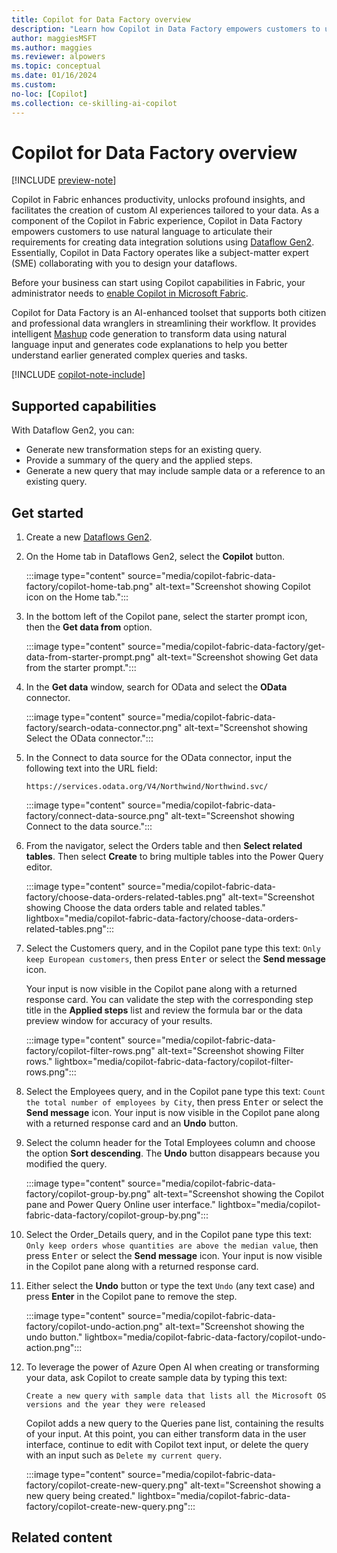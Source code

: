 ```yaml
---
title: Copilot for Data Factory overview
description: "Learn how Copilot in Data Factory empowers customers to use natural language to articulate their requirements for creating data integration solutions."
author: maggiesMSFT
ms.author: maggies
ms.reviewer: alpowers
ms.topic: conceptual
ms.date: 01/16/2024
ms.custom: 
no-loc: [Copilot]
ms.collection: ce-skilling-ai-copilot
---
```

# Copilot for Data Factory overview

[!INCLUDE [preview-note](../includes/feature-preview-note.md)]

Copilot in Fabric enhances productivity, unlocks profound insights, and facilitates the creation of custom AI experiences tailored to your data. As a component of the Copilot in Fabric experience, Copilot in Data Factory empowers customers to use natural language to articulate their requirements for creating data integration solutions using [Dataflow Gen2](../data-factory/data-factory-overview.md#dataflows).  Essentially, Copilot in Data Factory operates like a subject-matter expert (SME) collaborating with you to design your dataflows.

Before your business can start using Copilot capabilities in Fabric, your administrator needs to [enable Copilot in Microsoft Fabric](copilot-fabric-overview.md#enable-copilot).

Copilot for Data Factory is an AI-enhanced toolset that supports both citizen and professional data wranglers in streamlining their workflow. It provides intelligent [Mashup](/powerquery-m/m-spec-introduction) code generation to transform data using natural language input and generates code explanations to help you better understand earlier generated complex queries and tasks.

[!INCLUDE [copilot-note-include](../includes/copilot-note-include.md)]

## Supported capabilities

With Dataflow Gen2, you can:

- Generate new transformation steps for an existing query.
- Provide a summary of the query and the applied steps.
- Generate a new query that may include sample data or a reference to an existing query.

## Get started

1. Create a new [Dataflows Gen2](../data-factory/tutorial-end-to-end-dataflow.md).
1. On the Home tab in Dataflows Gen2, select the **Copilot** button.

    :::image type="content" source="media/copilot-fabric-data-factory/copilot-home-tab.png" alt-text="Screenshot showing Copilot icon on the Home tab.":::

1. In the bottom left of the Copilot pane, select the starter prompt icon, then the **Get data from** option.

    :::image type="content" source="media/copilot-fabric-data-factory/get-data-from-starter-prompt.png" alt-text="Screenshot showing Get data from the starter prompt.":::

1. In the **Get data** window, search for OData and select the **OData** connector.

    :::image type="content" source="media/copilot-fabric-data-factory/search-odata-connector.png" alt-text="Screenshot showing Select the OData connector.":::

1. In the Connect to data source for the OData connector, input the following text into the URL field:

    ```
    https://services.odata.org/V4/Northwind/Northwind.svc/
    ```

    :::image type="content" source="media/copilot-fabric-data-factory/connect-data-source.png" alt-text="Screenshot showing Connect to the data source.":::

1. From the navigator, select the Orders table and then **Select related tables**. Then select **Create** to bring multiple tables into the Power Query editor.
 
    :::image type="content" source="media/copilot-fabric-data-factory/choose-data-orders-related-tables.png" alt-text="Screenshot showing Choose the data orders table and related tables." lightbox="media/copilot-fabric-data-factory/choose-data-orders-related-tables.png":::

1. Select the Customers query, and in the Copilot pane type this text: ```Only keep European customers```, then press <kbd>Enter</kbd> or select the **Send message** icon. 

    Your input is now visible in the Copilot pane along with a returned response card. You can validate the step with the corresponding step title in the **Applied steps** list and review the formula bar or the data preview window for accuracy of your results.
 
    :::image type="content" source="media/copilot-fabric-data-factory/copilot-filter-rows.png" alt-text="Screenshot showing Filter rows." lightbox="media/copilot-fabric-data-factory/copilot-filter-rows.png":::

1. Select the Employees query, and in the Copilot pane type this text: ```Count the total number of employees by City```, then press <kbd>Enter</kbd> or select the **Send message** icon. Your input is now visible in the Copilot pane along with a returned response card and an **Undo** button.
1. Select the column header for the Total Employees column and choose the option **Sort descending**. The **Undo** button disappears because you modified the query.

    :::image type="content" source="media/copilot-fabric-data-factory/copilot-group-by.png" alt-text="Screenshot showing the Copilot pane and Power Query Online user interface." lightbox="media/copilot-fabric-data-factory/copilot-group-by.png":::
 
1. Select the Order_Details query, and in the Copilot pane type this text: ```Only keep orders whose quantities are above the median value```, then press <kbd>Enter</kbd> or select the **Send message** icon. Your input is now visible in the Copilot pane along with a returned response card. 
1. Either select the **Undo** button or type the text ```Undo``` (any text case) and press **Enter** in the Copilot pane to remove the step.

    :::image type="content" source="media/copilot-fabric-data-factory/copilot-undo-action.png" alt-text="Screenshot showing the undo button." lightbox="media/copilot-fabric-data-factory/copilot-undo-action.png":::
 
1. To leverage the power of Azure Open AI when creating or transforming your data, ask Copilot to create sample data by typing this text:

    ```Create a new query with sample data that lists all the Microsoft OS versions and the year they were released```

    Copilot adds a new query to the Queries pane list, containing the results of your input. At this point, you can either transform data in the user interface, continue to edit with Copilot text input, or delete the query with an input such as ```Delete my current query```.

    :::image type="content" source="media/copilot-fabric-data-factory/copilot-create-new-query.png" alt-text="Screenshot showing a new query being created." lightbox="media/copilot-fabric-data-factory/copilot-create-new-query.png":::

## Related content


